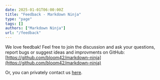 ```yaml
---
date: 2025-01-01T06:00:00Z
title: "Feedback - Markdown Ninja"
type: "page"
tags: []
authors: ["Markdown Ninja"]
url: "/feedback"
---
```


We love feedbak! Feel free to join the discussion and ask your questions, report bugs or suggest ideas and improvments on GitHub: [https://github.com/bloom42/markdown-ninja](https://github.com/bloom42/markdown-ninja)

Or, you can privately contact us [here](/contact).
